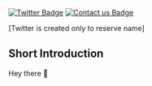 [![Twitter Badge](https://img.shields.io/badge/Twitter-Profile-informational?style=flat&logo=twitter&logoColor=white&color=1CA2F1)](https://twitter.com/azusagawa_it)
[![Contact us Badge](https://img.shields.io/static/v1?label=&message=Contact%20us&color=blue&style=flat&logo=powervirtualagents&logoColor=white)](mailto:contact@azusagawa.it)

[Twitter is created only to reserve name]

## Short Introduction
Hey there :wave:
